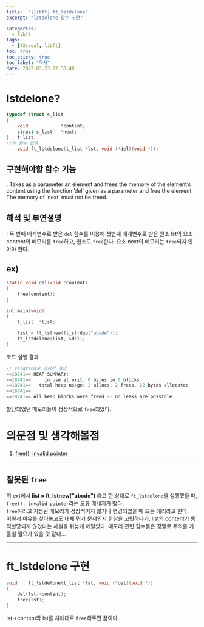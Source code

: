 ```yaml
---
title:  "[libft] ft_lstdelone"
excerpt: "lstdelone 함수 구현"

categories:
  - libft
tags:
  - [42seoul, libft]
toc: true
toc_sticky: true
toc_label: "목차"
date: 2022.03.23 22:30:48
---
```


# lstdelone?

```c
typedef struct s_list
{
	void			*content;
	struct s_list	*next;
}	t_list;
//원 함수 없음
    void ft_lstdelone(t_list *lst, void (*del)(void *));
```

## 구현해야할 함수 기능    
:  Takes as a parameter an element and frees the memory of the element’s content using the function ’del’ given as a parameter and free the element. The memory of ’next’ must not be freed.    

## 해석 및 부연설명    
:  두 번째 매개변수로 받은 `del` 함수를 이용해 첫번째 매개변수로 받은 원소 lst의 요소 content의 메모리를 `free`하고, 원소도 `free`한다. 요소 next의 메모리는 `free`되지 않아야 한다.    

## ex)    
```c
static void	del(void *content)
{
	free(content);
}

int	main(void)
{
	t_list	*list;

	list = ft_lstnew(ft_strdup("abcde"));
	ft_lstdelone(list, &del);
}
```
코드 실행 결과
```c
// valgrind로 검사한 결과
==18741== HEAP SUMMARY:
==18741==     in use at exit: 0 bytes in 0 blocks
==18741==   total heap usage: 2 allocs, 2 frees, 22 bytes allocated
==18741== 
==18741== All heap blocks were freed -- no leaks are possible
```
할당되었던 메모리들이 정상적으로 `free`되었다.    

# 의문점 및 생각해볼점    
1. [free(): invalid pointer](#잘못된-free)

***

## 잘못된 `free`
위 ex)에서 **list = ft_lstnew("abcde")** 라고 한 상태로 `ft_lstdelone`을 실행했을 때, `free(): invalid pointer`라는 오류 메세지가 떴다.    
`free`하라고 지정된 메모리가 정상적이지 않거나 변경되었을 때 뜨는 에러라고 한다.    
이렇게 이유를 찾아놓고도 대체 뭐가 문제인지 한참을 고민하다가, list의 content가 동적할당되지 않았다는 사실을 뒤늦게 깨달았다. 메모리 관련 함수들은 정말로 주의를 기울일 필요가 있을 것 같다...    

***

# ft_lstdelone 구현

```c
void	ft_lstdelone(t_list *lst, void (*del)(void *))
{
	del(lst->content);
	free(lst);
}

```

lst->content와 lst를 차례대로 `free`해주면 끝이다.    
